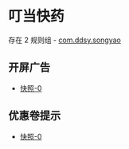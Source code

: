 # 叮当快药

存在 2 规则组 - [com.ddsy.songyao](/src/apps/com.ddsy.songyao.ts)

## 开屏广告

- [快照-0](https://i.gkd.li/import/13048719)

## 优惠卷提示

- [快照-0](https://i.gkd.li/import/13048720)
